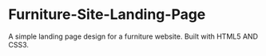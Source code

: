 # Furniture-Site-Landing-Page
A simple landing page design for a furniture website. Built with HTML5 AND CSS3.
